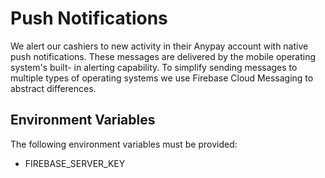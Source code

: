 # Push Notifications

We alert our cashiers to new activity in their Anypay account with native push
notifications. These messages are delivered by the mobile operating system's built-
in alerting capability. To simplify sending messages to multiple types of operating
systems we use Firebase Cloud Messaging to abstract differences.

## Environment Variables

The following environment variables must be provided:

- FIREBASE_SERVER_KEY

